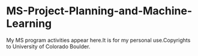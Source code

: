 # MS-Project-Planning-and-Machine-Learning
My MS program activities appear here.It is for my personal use.Copyrights to University of Colorado Boulder.
